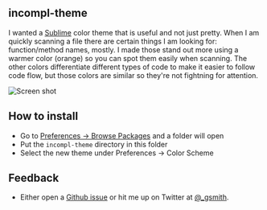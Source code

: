 ## incompl-theme

I wanted a [Sublime](http://www.sublimetext.com/) color theme that is useful and not just pretty. When I am quickly scanning a file there are certain things I am looking for: function/method names, mostly. I made those stand out more using a warmer color (orange) so you can spot them easily when scanning. The other colors differentiate different types of code to make it easier to follow code flow, but those colors are similar so they're not fightning for attention.

![Screen shot](http://i.imgur.com/ur7oOwj.png)

## How to install

* Go to [Preferences -> Browse Packages](http://i.imgur.com/0IzAOW4.png) and a folder will open
* Put the `incompl-theme` directory in this folder
* Select the new theme under Preferences -> Color Scheme

## Feedback

* Either open a [Github issue](https://github.com/incompl/incompl-theme/issues) or hit me up on Twitter at [@_gsmith](http://twitter.com/_gsmith).
